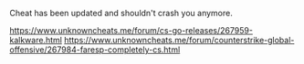 Cheat has been updated and shouldn't crash you anymore.

https://www.unknowncheats.me/forum/cs-go-releases/267959-kalkware.html
https://www.unknowncheats.me/forum/counterstrike-global-offensive/267984-faresp-completely-cs.html
